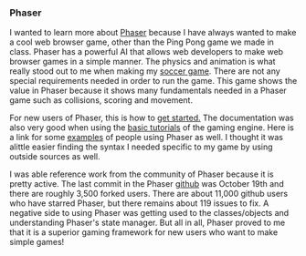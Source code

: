 ### Phaser

I wanted to learn more about [Phaser](http://phaser.io) because I have always wanted to make a cool web browser game, other than the Ping Pong game we made in class. Phaser has a powerful AI that allows web developers to make web browser games in a simple manner. The physics and animation is what really stood out to me when making my 
[soccer game](http://students.washington.edu/csb206/info343/Corys-Toolbox/). There are not any special requirements needed in order to run the game. This game shows the value in Phaser because it shows many fundamentals needed in a Phaser game such as collisions, scoring and movement. 

For new users of Phaser, this is how to [get started.](http://phaser.io/tutorials/getting-started) The documentation was also very good when using the [basic tutorials](http://phaser.io/tutorials/making-your-first-phaser-game) of the gaming engine. Here is a link for some [examples](http://phaser.io/examples) of people using Phaser as well. I thought it was alittle easier finding the syntax I needed specific to my game by using outside sources as well. 

I was able reference work from the community of Phaser because it is pretty active. The last commit in the Phaser [github](https://github.com/photonstorm/phaser) was October 19th and there are roughly 3,500 forked users. There are about 11,000 github users who have starred Phaser, but there remains about 119 issues to fix. A negative side to using Phaser was getting used to the classes/objects and understanding Phaser's state manager. But all in all, Phaser proved to me that it is a superior gaming framework for new users who want to make simple games!

